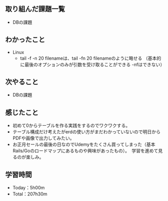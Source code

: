 ## 取り組んだ課題一覧
- DBの課題

## わかったこと
- Linux
  - tail -f -n 20 filenameは、tail -fn 20 filenameのように略せる
    （基本的に最後のオプションのみが引数を受け取ることができる -nfはできない）

## 次やること
- DBの課題

## 感じたこと
- 初めて0からテーブルを作る実践をするのでワクワクする。
- テーブル構成だけ考えたがerdの使い方がまだわかっていないので明日からPDFや画像で出力してみたい。
- お正月セールの最後の日なのでUdemyをたくさん買ってしまった（基本Rails/Goのロードマップにあるものや興味があったもの）。　学習を進めて見るのが楽しみ。
  
## 学習時間　
- Today：5h00m
- Total：207h30m
